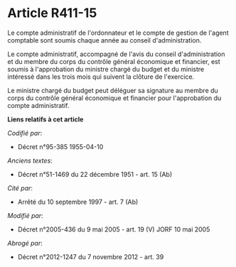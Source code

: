 # Article R411-15

Le compte administratif de l'ordonnateur et le compte de gestion de l'agent comptable sont soumis chaque année au conseil
d'administration.

Le compte administratif, accompagné de l'avis du conseil d'administration et du membre du corps du contrôle général
économique et financier, est soumis à l'approbation du ministre chargé du budget et du ministre intéressé dans les trois mois
qui suivent la clôture de l'exercice.

Le ministre chargé du budget peut déléguer sa signature au membre du corps du contrôle général économique et financier pour
l'approbation du compte administratif.

**Liens relatifs à cet article**

_Codifié par_:

  - Décret n°95-385 1955-04-10

_Anciens textes_:

  - Décret n°51-1469 du 22 décembre 1951 - art. 15 (Ab)

_Cité par_:

  - Arrêté du 10 septembre 1997 - art. 7 (Ab)

_Modifié par_:

  - Décret n°2005-436 du 9 mai 2005 - art. 19 (V) JORF 10 mai 2005

_Abrogé par_:

  - Décret n°2012-1247 du 7 novembre 2012 - art. 39
